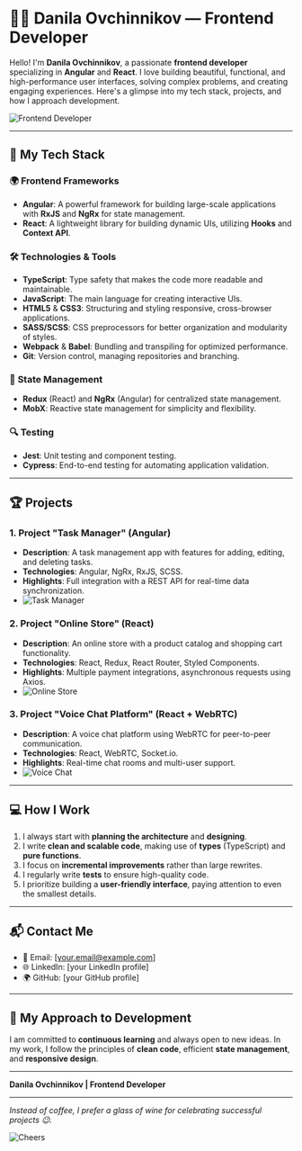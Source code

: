 # 👨‍💻 **Danila Ovchinnikov** — Frontend Developer

Hello! I'm **Danila Ovchinnikov**, a passionate **frontend developer** specializing in **Angular** and **React**. I love building beautiful, functional, and high-performance user interfaces, solving complex problems, and creating engaging experiences. Here's a glimpse into my tech stack, projects, and how I approach development.

![Frontend Developer](https://media.giphy.com/media/xT9Igppq7CpOb3UEyM/giphy.gif)

---

## 🚀 **My Tech Stack**

### 🌍 **Frontend Frameworks**
- **Angular**: A powerful framework for building large-scale applications with **RxJS** and **NgRx** for state management.
- **React**: A lightweight library for building dynamic UIs, utilizing **Hooks** and **Context API**.

### 🛠️ **Technologies & Tools**
- **TypeScript**: Type safety that makes the code more readable and maintainable.
- **JavaScript**: The main language for creating interactive UIs.
- **HTML5** & **CSS3**: Structuring and styling responsive, cross-browser applications.
- **SASS/SCSS**: CSS preprocessors for better organization and modularity of styles.
- **Webpack** & **Babel**: Bundling and transpiling for optimized performance.
- **Git**: Version control, managing repositories and branching.

### 🔧 **State Management**
- **Redux** (React) and **NgRx** (Angular) for centralized state management.
- **MobX**: Reactive state management for simplicity and flexibility.

### 🔍 **Testing**
- **Jest**: Unit testing and component testing.
- **Cypress**: End-to-end testing for automating application validation.

---

## 🏆 **Projects**

### 1. **Project "Task Manager"** (Angular)
   - **Description**: A task management app with features for adding, editing, and deleting tasks.
   - **Technologies**: Angular, NgRx, RxJS, SCSS.
   - **Highlights**: Full integration with a REST API for real-time data synchronization.
   - ![Task Manager](https://media.giphy.com/media/fAnEC88LccN7a/giphy.gif)

### 2. **Project "Online Store"** (React)
   - **Description**: An online store with a product catalog and shopping cart functionality.
   - **Technologies**: React, Redux, React Router, Styled Components.
   - **Highlights**: Multiple payment integrations, asynchronous requests using Axios.
   - ![Online Store](https://media.giphy.com/media/3o7btRJjp6M97LIVmA/giphy.gif)

### 3. **Project "Voice Chat Platform"** (React + WebRTC)
   - **Description**: A voice chat platform using WebRTC for peer-to-peer communication.
   - **Technologies**: React, WebRTC, Socket.io.
   - **Highlights**: Real-time chat rooms and multi-user support.
   - ![Voice Chat](https://media.giphy.com/media/8zXxQpExZZHW1hHDqO/giphy.gif)

---

## 💻 **How I Work**
1. I always start with **planning the architecture** and **designing**.
2. I write **clean and scalable code**, making use of **types** (TypeScript) and **pure functions**.
3. I focus on **incremental improvements** rather than large rewrites.
4. I regularly write **tests** to ensure high-quality code.
5. I prioritize building a **user-friendly interface**, paying attention to even the smallest details.

---

## 📬 **Contact Me**

- 📧 Email: [your.email@example.com]
- 🌐 LinkedIn: [your LinkedIn profile]
- 🌍 GitHub: [your GitHub profile]

---

## 🌱 **My Approach to Development**

I am committed to **continuous learning** and always open to new ideas. In my work, I follow the principles of **clean code**, efficient **state management**, and **responsive design**.

---

**Danila Ovchinnikov | Frontend Developer**

---

*Instead of coffee, I prefer a glass of wine for celebrating successful projects 😉.*

![Cheers](https://media.giphy.com/media/4Zo41lhzKt6iZ8xF6f/giphy.gif)
